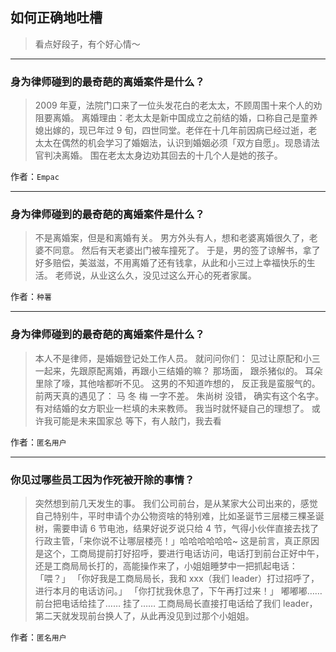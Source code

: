 ## 如何正确地吐槽

> 看点好段子，有个好心情～


 
---

### 身为律师碰到的最奇葩的离婚案件是什么？

> 2009 年夏，法院门口来了一位头发花白的老太太，不顾周围十来个人的劝阻要离婚。
> 离婚理由：老太太是新中国成立之前结的婚，口称自己是童养媳出嫁的，现已年过 9 旬，四世同堂。老伴在十几年前因病已经过逝，老太太在偶然的机会学习了婚姻法，认识到婚姻必须「双方自愿」。现恳请法官判决离婚。
> 围在老太太身边劝其回去的十几个人是她的孩子。


作者：`Empac`

---

### 身为律师碰到的最奇葩的离婚案件是什么？

> 不是离婚案，但是和离婚有关。
> 男方外头有人，想和老婆离婚很久了，老婆不同意。
> 然后有天老婆出门被车撞死了。
> 于是，男的签了谅解书，拿了好多赔偿，美滋滋，不用离婚了还有钱拿，从此和小三过上幸福快乐的生活。
> 老师说，从业这么久，没见过这么开心的死者家属。


作者：`种薯`

---

### 身为律师碰到的最奇葩的离婚案件是什么？

> 本人不是律师，是婚姻登记处工作人员。
> 就问问你们：
> 见过让原配和小三一起来，先跟原配离婚，再跟小三结婚的嘛？
> 那场面，
> 跟杀猪似的。
> 耳朵里除了嚎，其他啥都听不见。
> 这男的不知道咋想的，
> 反正我是蛮服气的。
> 前两天真的遇见了：
> 马
> 冬
> 梅
> 一字不差。
> 朱尚树
> 没错，
> 确实有这个名字。
> 有对结婚的女方职业一栏填的未来教师。
> 我当时就怀疑自己的理想了。
> 或许我可能是未来国家总
> 等下，有人敲门，我去看


作者：`匿名用户`

---

### 你见过哪些员工因为作死被开除的事情？

> 突然想到前几天发生的事。
> 我们公司前台，是从某家大公司出来的，感觉自己特别牛，平时申请个办公物资啥的特别难，比如圣诞节三层楼三棵圣诞树，需要申请 6 节电池，结果好说歹说只给 4 节，气得小伙伴直接去找了行政主管，「来你说不让哪层楼亮！」哈哈哈哈哈哈~
> 这是前言，真正原因是这个，工商局提前打好招呼，要进行电话访问，电话打到前台正好中午，还是工商局局长打的，高能操作来了，小姐姐睡梦中一把抓起电话：
> 「喂？」
> 「你好我是工商局局长，我和 xxx（我们 leader）打过招呼了，进行本月的电话访问。」
> 「你打扰我休息了，下午再打过来！」
> 嘟嘟嘟……
> 前台把电话给挂了……
> 挂了……
> 工商局局长直接打电话给了我们 leader，第二天就发现前台换人了，从此再没见到过那个小姐姐。


作者：`匿名用户`